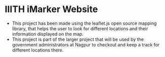# IIITH iMarker Website
* This project has been made using the leaflet.js open source mapping library, that helps the user to look for different locations and their information displayed on the map.
* This project is part of the larger project that will be used by the government administrators at Nagpur to checkout and keep a track for different locations there.
